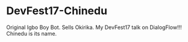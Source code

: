 # DevFest17-Chinedu
Original Igbo Boy Bot. Sells Okirika. My DevFest17 talk on DialogFlow!!! Chinedu is its name.
